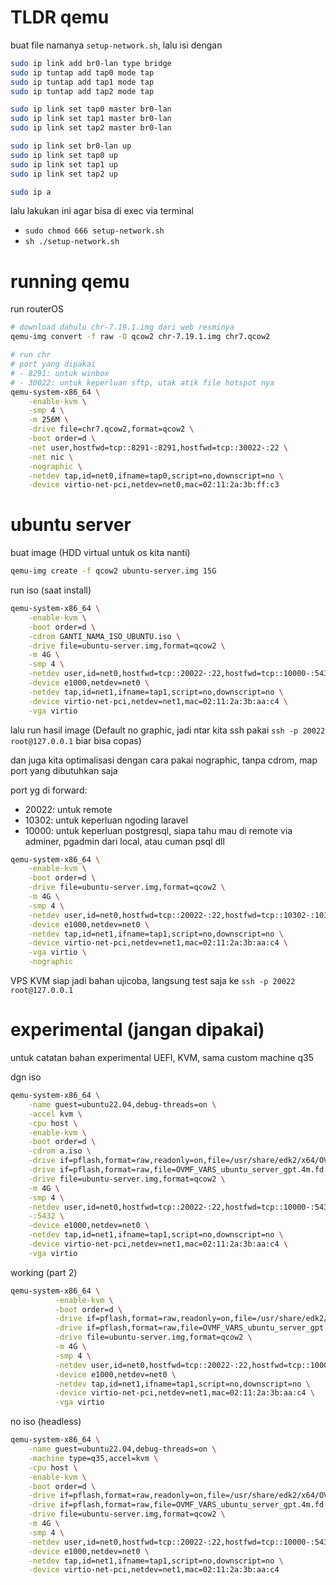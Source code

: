 # TLDR qemu

buat file namanya `setup-network.sh`, lalu isi dengan

```sh
sudo ip link add br0-lan type bridge
sudo ip tuntap add tap0 mode tap
sudo ip tuntap add tap1 mode tap
sudo ip tuntap add tap2 mode tap

sudo ip link set tap0 master br0-lan
sudo ip link set tap1 master br0-lan
sudo ip link set tap2 master br0-lan

sudo ip link set br0-lan up
sudo ip link set tap0 up
sudo ip link set tap1 up
sudo ip link set tap2 up

sudo ip a

```

lalu lakukan ini agar bisa di exec via terminal
- `sudo chmod 666 setup-network.sh`
- `sh ./setup-network.sh`

# running qemu

run routerOS

```sh
# download dahulu chr-7.19.1.img dari web resminya
qemu-img convert -f raw -O qcow2 chr-7.19.1.img chr7.qcow2

# run chr
# port yang dipakai
# - 8291: untuk winbox
# - 30022: untuk keperluan sftp, utak atik file hotspot nya
qemu-system-x86_64 \
	-enable-kvm \
	-smp 4 \
	-m 256M \
	-drive file=chr7.qcow2,format=qcow2 \
	-boot order=d \
	-net user,hostfwd=tcp::8291-:8291,hostfwd=tcp::30022-:22 \
	-net nic \
	-nographic \
	-netdev tap,id=net0,ifname=tap0,script=no,downscript=no \
	-device virtio-net-pci,netdev=net0,mac=02:11:2a:3b:ff:c3
```

# ubuntu server

buat image (HDD virtual untuk os kita nanti)
```sh
qemu-img create -f qcow2 ubuntu-server.img 15G
```

run iso (saat install)
```sh
qemu-system-x86_64 \
	-enable-kvm \
	-boot order=d \
	-cdrom GANTI_NAMA_ISO_UBUNTU.iso \
	-drive file=ubuntu-server.img,format=qcow2 \
	-m 4G \
	-smp 4 \
	-netdev user,id=net0,hostfwd=tcp::20022-:22,hostfwd=tcp::10000-:5432 \
	-device e1000,netdev=net0 \
	-netdev tap,id=net1,ifname=tap1,script=no,downscript=no \
	-device virtio-net-pci,netdev=net1,mac=02:11:2a:3b:aa:c4 \
	-vga virtio
```

lalu run hasil image (Default no graphic, jadi ntar kita ssh pakai `ssh -p 20022 root@127.0.0.1` biar bisa copas)

dan juga kita optimalisasi dengan cara pakai nographic, tanpa cdrom, map port yang dibutuhkan saja

port yg di forward:
- 20022: untuk remote
- 10302: untuk keperluan ngoding laravel
- 10000: untuk keperluan postgresql, siapa tahu mau di remote via adminer, pgadmin dari local, atau cuman psql dll

```sh
qemu-system-x86_64 \
	-enable-kvm \
	-boot order=d \
	-drive file=ubuntu-server.img,format=qcow2 \
	-m 4G \
	-smp 4 \
	-netdev user,id=net0,hostfwd=tcp::20022-:22,hostfwd=tcp::10302-:10302,hostfwd=tcp::10000-:5432 \
	-device e1000,netdev=net0 \
	-netdev tap,id=net1,ifname=tap1,script=no,downscript=no \
	-device virtio-net-pci,netdev=net1,mac=02:11:2a:3b:aa:c4 \
	-vga virtio \
	-nographic
```

VPS KVM siap jadi bahan ujicoba, langsung test saja ke `ssh -p 20022 root@127.0.0.1`

# experimental (jangan dipakai)
untuk catatan bahan experimental UEFI, KVM, sama custom machine q35 

dgn iso

```sh
qemu-system-x86_64 \
	-name guest=ubuntu22.04,debug-threads=on \
	-accel kvm \
	-cpu host \
	-enable-kvm \
	-boot order=d \
	-cdrom a.iso \
	-drive if=pflash,format=raw,readonly=on,file=/usr/share/edk2/x64/OVMF_CODE.4m.fd \
	-drive if=pflash,format=raw,file=OVMF_VARS_ubuntu_server_gpt.4m.fd \
	-drive file=ubuntu-server.img,format=qcow2 \
	-m 4G \
	-smp 4 \
	-netdev user,id=net0,hostfwd=tcp::20022-:22,hostfwd=tcp::10000-:5432 \
	-:5432 \
	-device e1000,netdev=net0 \
	-netdev tap,id=net1,ifname=tap1,script=no,downscript=no \
	-device virtio-net-pci,netdev=net1,mac=02:11:2a:3b:aa:c4 \
	-vga virtio
```

working (part 2)
```sh
qemu-system-x86_64 \
          -enable-kvm \
          -boot order=d \
          -drive if=pflash,format=raw,readonly=on,file=/usr/share/edk2/x64/OVMF_CODE.4m.fd \
          -drive if=pflash,format=raw,file=OVMF_VARS_ubuntu_server_gpt.4m.fd \
          -drive file=ubuntu-server.img,format=qcow2 \
          -m 4G \
          -smp 4 \
          -netdev user,id=net0,hostfwd=tcp::20022-:22,hostfwd=tcp::10000-:5432 \
          -device e1000,netdev=net0 \
          -netdev tap,id=net1,ifname=tap1,script=no,downscript=no \
          -device virtio-net-pci,netdev=net1,mac=02:11:2a:3b:aa:c4 \
          -vga virtio

```
no iso (headless)
```sh
qemu-system-x86_64 \
	-name guest=ubuntu22.04,debug-threads=on \
	-machine type=q35,accel=kvm \
	-cpu host \
	-enable-kvm \
	-boot order=d \
	-drive if=pflash,format=raw,readonly=on,file=/usr/share/edk2/x64/OVMF_CODE.4m.fd \
	-drive if=pflash,format=raw,file=OVMF_VARS_ubuntu_server_gpt.4m.fd \
	-drive file=ubuntu-server.img,format=qcow2 \
	-m 4G \
	-smp 4 \
	-netdev user,id=net0,hostfwd=tcp::20022-:22,hostfwd=tcp::10000-:5432 \
	-device e1000,netdev=net0 \
	-netdev tap,id=net1,ifname=tap1,script=no,downscript=no \
	-device virtio-net-pci,netdev=net1,mac=02:11:2a:3b:aa:c4
```